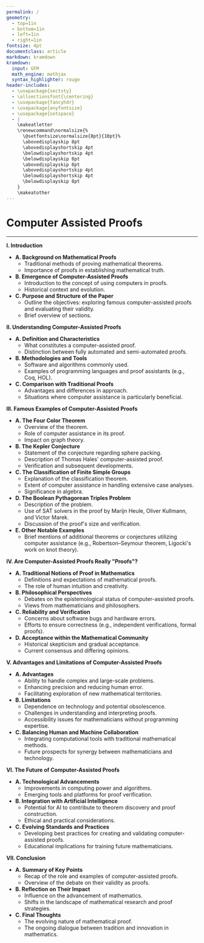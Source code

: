 ```yaml
---
permalink: /
geometry:
  - top=1in
  - bottom=1in
  - left=1in
  - right=1in
fontsize: 4pt
documentclass: article
markdown: kramdown
kramdown:
  input: GFM
  math_engine: mathjax
  syntax_highlighter: rouge
header-includes:
  - \usepackage{sectsty}
  - \allsectionsfont{\centering}
  - \usepackage{fancyhdr}
  - \usepackage{anyfontsize}
  - \usepackage{setspace}
  - |
    \makeatletter
    \renewcommand\normalsize{%
      \@setfontsize\normalsize{8pt}{10pt}%
      \abovedisplayskip 8pt
      \abovedisplayshortskip 4pt
      \belowdisplayshortskip 4pt
      \belowdisplayskip 8pt
      \abovedisplayskip 8pt
      \abovedisplayshortskip 4pt
      \belowdisplayshortskip 4pt
      \belowdisplayskip 8pt
    }
    \makeatother
---
```


# Computer Assisted Proofs

---

**I. Introduction**

- **A. Background on Mathematical Proofs**
    - Traditional methods of proving mathematical theorems.
    - Importance of proofs in establishing mathematical truth.
- **B. Emergence of Computer-Assisted Proofs**
    - Introduction to the concept of using computers in proofs.
    - Historical context and evolution.
- **C. Purpose and Structure of the Paper**
    - Outline the objectives: exploring famous computer-assisted proofs and evaluating their validity.
    - Brief overview of sections.

**II. Understanding Computer-Assisted Proofs**

- **A. Definition and Characteristics**
    - What constitutes a computer-assisted proof.
    - Distinction between fully automated and semi-automated proofs.
- **B. Methodologies and Tools**
    - Software and algorithms commonly used.
    - Examples of programming languages and proof assistants (e.g., Coq, HOL).
- **C. Comparison with Traditional Proofs**
    - Advantages and differences in approach.
    - Situations where computer assistance is particularly beneficial.

**III. Famous Examples of Computer-Assisted Proofs**

- **A. The Four Color Theorem**
    - Overview of the theorem.
    - Role of computer assistance in its proof.
    - Impact on graph theory.
- **B. The Kepler Conjecture**
    - Statement of the conjecture regarding sphere packing.
    - Description of Thomas Hales' computer-assisted proof.
    - Verification and subsequent developments.
- **C. The Classification of Finite Simple Groups**
    - Explanation of the classification theorem.
    - Extent of computer assistance in handling extensive case analyses.
    - Significance in algebra.
- **D. The Boolean Pythagorean Triples Problem**
    - Description of the problem.
    - Use of SAT solvers in the proof by Marijn Heule, Oliver Kullmann, and Victor Marek.
    - Discussion of the proof's size and verification.
- **E. Other Notable Examples**
    - Brief mentions of additional theorems or conjectures utilizing computer assistance (e.g., Robertson–Seymour theorem, Ligocki's work on knot theory).

**IV. Are Computer-Assisted Proofs Really "Proofs"?**

- **A. Traditional Notions of Proof in Mathematics**
    - Definitions and expectations of mathematical proofs.
    - The role of human intuition and creativity.
- **B. Philosophical Perspectives**
    - Debates on the epistemological status of computer-assisted proofs.
    - Views from mathematicians and philosophers.
- **C. Reliability and Verification**
    - Concerns about software bugs and hardware errors.
    - Efforts to ensure correctness (e.g., independent verifications, formal proofs).
- **D. Acceptance within the Mathematical Community**
    - Historical skepticism and gradual acceptance.
    - Current consensus and differing opinions.

**V. Advantages and Limitations of Computer-Assisted Proofs**

- **A. Advantages**
    - Ability to handle complex and large-scale problems.
    - Enhancing precision and reducing human error.
    - Facilitating exploration of new mathematical territories.
- **B. Limitations**
    - Dependence on technology and potential obsolescence.
    - Challenges in understanding and interpreting proofs.
    - Accessibility issues for mathematicians without programming expertise.
- **C. Balancing Human and Machine Collaboration**
    - Integrating computational tools with traditional mathematical methods.
    - Future prospects for synergy between mathematicians and technology.

**VI. The Future of Computer-Assisted Proofs**

- **A. Technological Advancements**
    - Improvements in computing power and algorithms.
    - Emerging tools and platforms for proof verification.
- **B. Integration with Artificial Intelligence**
    - Potential for AI to contribute to theorem discovery and proof construction.
    - Ethical and practical considerations.
- **C. Evolving Standards and Practices**
    - Developing best practices for creating and validating computer-assisted proofs.
    - Educational implications for training future mathematicians.

**VII. Conclusion**

- **A. Summary of Key Points**
    - Recap of the role and examples of computer-assisted proofs.
    - Overview of the debate on their validity as proofs.
- **B. Reflection on Their Impact**
    - Influence on the advancement of mathematics.
    - Shifts in the landscape of mathematical research and proof strategies.
- **C. Final Thoughts**
    - The evolving nature of mathematical proof.
    - The ongoing dialogue between tradition and innovation in mathematics.
